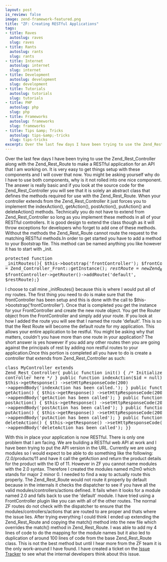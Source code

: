 ```yaml
--- 
layout: post
is_review: false
image: zend-framework-featured.png
title: "ZF: Creating RESTful Applications"
tags: 
- title: Raves
  autoslug: raves
  slug: raves
- title: Rants
  autoslug: rants
  slug: rants
- title: Internet
  autoslug: internet
  slug: internet
- title: Development
  autoslug: development
  slug: development
- title: Tutorials
  autoslug: tutorials
  slug: tutorials
- title: PHP
  autoslug: php
  slug: php
- title: Frameworks
  autoslug: frameworks
  slug: frameworks
- title: Tips &amp; Tricks
  autoslug: tips-&amp;-tricks
  slug: tips-tricks
excerpt: Over the last few days I have been trying to use the Zend_Rest_Controller along with the Zend_Rest_Route to make a RESTful application for an API that I am working on.  It is very easy to get things setup with these components and I will cover that now.  You might be asking yourself why do I have to use both components, why is it not rolled into one nice component.  The answer is really basic and if you look at the source code for the Zend_Rest_Controller you will see that it is solely an abstract class that defines the methods required for use with the Zend_Rest_Route.
---
```

Over the last few days I have been trying to use the Zend_Rest_Controller along with the Zend_Rest_Route to make a RESTful application for an API that I am working on.  It is very easy to get things setup with these components and I will cover that now.  You might be asking yourself why do I have to use both components, why is it not rolled into one nice component.  The answer is really basic and if you look at the source code for the Zend_Rest_Controller you will see that it is solely an abstract class that defines the methods required for use with the Zend_Rest_Route.  When your controller extends from the Zend_Rest_Controller it just forces you to implement the indexAction(), getAction(), postAction(), putAction() and deleteAction() methods.  Technically you do not have to extend from Zend_Rest_Controller so long as you implement these methods in all of your RESTful controllers.  It is good design to extend the class though as it will throw exceptions for developers who forget to add one of these methods.  Without the methods the Zend_Rest_Route cannot route the request to the matching RESTful methods.In order to get started you have to add a method to your Bootstrap file.  This method can be named anything you like however it has to start with _init.<pre line="1" lang="php">protected function _initRoutes(){    $this->bootstrap('frontController');    $frontController = Zend_Controller_Front::getInstance();    $restRoute = new Zend_Rest_Route($frontController);    $frontController->getRouter()->addRoute('default', $restRoute);}</pre>I choose to call mine _initRoutes() because this is where I would put all of my routes.  The first thing you need to do is make sure that the frontController has been setup and this is done with the call to $this->bootstrap('frontController').  Once that is completed you get the instance for your FrontController and create the new route object.  You get the Router object from the FrontController and simply add your route.  If you look at how I added the route you will see that I named the route 'default'.  This is so that the Rest Route will become the default route for my application.  This allows your entire application to be restful.  You might be asking why that matters, couldn't you have more than one route in your application?  The short answer is yes however if you add any other routes then you are going against the principals of rest by adding non restful routes to your application.Once this portion is completed all you have to do is create a controller that extends from Zend_Rest_Controller as such:<pre line="1" lang="php">class MyController extends Zend_Rest_Controller{    public function init()    {        /* Initialize action controller here */    }    public function indexAction($id = null)    {        $this->getResponse()            ->setHttpResponseCode(200)            ->appendBody('indexAction has been called.');    }    public function getAction()    {         $this->getResponse()             ->setHttpResponseCode(200)             ->appendBody('getAction has been called');    }    public function postAction()    {        $this->getResponse()            ->setHttpResponseCode(200)            ->appendBody('postAction has been called');    }    public function putAction()    {        $this->getResponse()            ->setHttpResponseCode(200)            ->appendBody('putAction has been called');    }    public function deleteAction()    {        $this->getResponse()            ->setHttpResponseCode(200)            ->appendBody('deleteAction has been called');    }}</pre>With this in place your application is now RESTful.  There is only one problem that I am facing.  We are building a RESTful web API at work and I have been trying to put the API version in the URL.  Currently we are using modules so I would expect to be able to do something like the following: /2.0/products/11 and have it call the getAction and return the product details for the product with the ID of 11.  However in ZF you cannot name modules with the 2.0 syntax.  Therefore I created the modules named m2m0 which stands for major 2 minor 0.  I needed to find a way to actually route this properly.  The Zend_Rest_Route would not route it properly by default because in the internals it checks the dispatcher to see if you have all the valid modules/controllers/actions defined.  It fails when it looks for a module named 2.0 and falls back to use the 'default' module.  I have tried using a FrontController plugin like you can with all of the other routes.  The normal ZF routes do not check with the dispatcher to ensure that the modules/controllers/actions that are routed to are proper and thats where the issue lies.  After trying everything I could think I ended up extending the Zend_Rest_Route and copying the match() method into the new file which overrides the match() method in Zend_Rest_Route.  I was able to add my 4 lines of code to do the mapping for the module names but it also led to duplication of around 100 lines of code from the base Zend_Rest_Route class.  This is not the best method but until I hear more from the ZF team it is the only work-around I have found.  I have created a ticket on the [Issue Tracker](http://framework.zend.com/issues/browse/ZF-9372) to see what the internal developers think about this issue.

